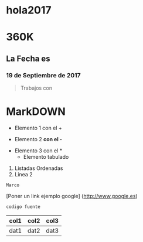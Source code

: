 # hola2017
# 360K
## La Fecha es
### 19 de Septiembre de 2017

>Trabajos con
# **MarkDOWN**


+ Elemento 1 con el +
- Elemento 2 **con el -**
* Elemento 3 con el *
    - Elemento tabulado


1. Listadas Ordenadas
2. Linea 2



~~~
Marco

~~~


[Poner un link ejemplo google] (http://www.google.es)


`codigo fuente`

| col1 | col2 | col3 |
| ---- | ---- | ---- |
| dat1 | dat2 | dat3 |
